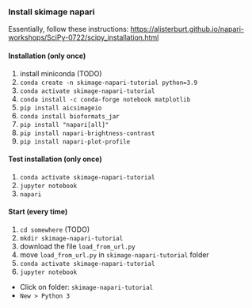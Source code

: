 ### Install skimage napari

Essentially, follow these instructions: https://alisterburt.github.io/napari-workshops/SciPy-0722/scipy_installation.html

#### Installation (only once)

1. install miniconda (TODO)
1. `conda create -n skimage-napari-tutorial python=3.9`
1. `conda activate skimage-napari-tutorial`
1. `conda install -c conda-forge notebook matplotlib`
1. `pip install aicsimageio`
1. `conda install bioformats_jar`
1. `pip install "napari[all]"`
1. `pip install napari-brightness-contrast`
1. `pip install napari-plot-profile`

#### Test installation (only once)

1. `conda activate skimage-napari-tutorial`
1. `jupyter notebook`
1. `napari`

#### Start (every time)

1. `cd somewhere` (TODO)
1. `mkdir skimage-napari-tutorial`
1. download the file `load_from_url.py`
1. move `load_from_url.py` in `skimage-napari-tutorial` folder
1. `conda activate skimage-napari-tutorial`
1. `jupyter notebook`
  - Click on folder: `skimage-napari-tutorial`
  - `New > Python 3`
